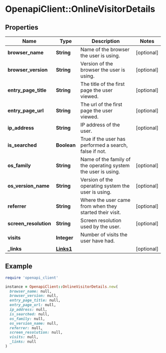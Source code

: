 # OpenapiClient::OnlineVisitorDetails

## Properties

| Name | Type | Description | Notes |
| ---- | ---- | ----------- | ----- |
| **browser_name** | **String** | Name of the browser the user is using. | [optional] |
| **browser_version** | **String** | Version of the browser the user is using. | [optional] |
| **entry_page_title** | **String** | The title of the first page the user viewed. | [optional] |
| **entry_page_url** | **String** | The url of the first page the user viewed. | [optional] |
| **ip_address** | **String** | IP address of the user. | [optional] |
| **is_searched** | **Boolean** | True if the user has performed a search, false if not. |  |
| **os_family** | **String** | Name of the family of the operating system the user is using. | [optional] |
| **os_version_name** | **String** | Version of the operating system the user is using. | [optional] |
| **referrer** | **String** | Where the user came from when they started their visit. | [optional] |
| **screen_resolution** | **String** | Screen resolution used by the user. | [optional] |
| **visits** | **Integer** | Number of visits the user have had. |  |
| **_links** | [**Links1**](Links1.md) |  | [optional] |

## Example

```ruby
require 'openapi_client'

instance = OpenapiClient::OnlineVisitorDetails.new(
  browser_name: null,
  browser_version: null,
  entry_page_title: null,
  entry_page_url: null,
  ip_address: null,
  is_searched: null,
  os_family: null,
  os_version_name: null,
  referrer: null,
  screen_resolution: null,
  visits: null,
  _links: null
)
```

